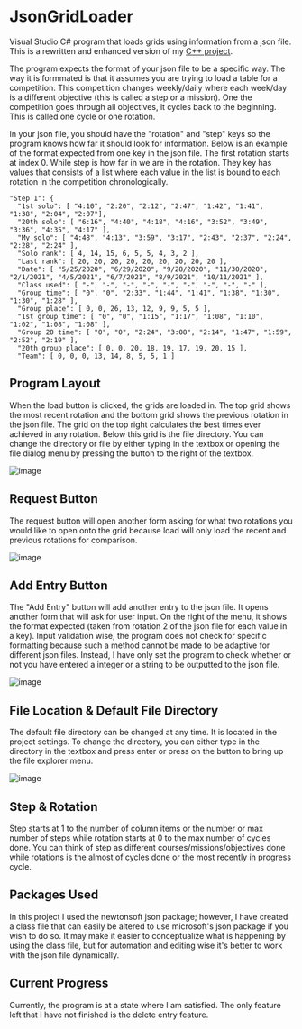 # JsonGridLoader
Visual Studio C# program that loads grids using information from a json file. This is a rewritten and enhanced version of my [C++ project](https://github.com/Kttra/VS_GridProject).

The program expects the format of your json file to be a specific way. The way it is formmated is that it assumes you are trying to load a table for a competition. This competition changes weekly/daily where each week/day is a different objective (this is called a step or a mission). One the competition goes through all objectives, it cycles back to the beginning. This is called one cycle or one rotation.

In your json file, you should have the "rotation" and "step" keys so the program knows how far it should look for information. Below is an example of the format expected from one key in the json file. The first rotation starts at index 0. While step is how far in we are in the rotation. They key has values that consists of a list where each value in the list is bound to each rotation in the competition chronologically.

```
"Step 1": {
  "1st solo": [ "4:10", "2:20", "2:12", "2:47", "1:42", "1:41", "1:38", "2:04", "2:07"],
  "20th solo": [ "6:16", "4:40", "4:18", "4:16", "3:52", "3:49", "3:36", "4:35", "4:17" ],
  "My solo": [ "4:48", "4:13", "3:59", "3:17", "2:43", "2:37", "2:24", "2:28", "2:24" ],
  "Solo rank": [ 4, 14, 15, 6, 5, 5, 4, 3, 2 ],
  "Last rank": [ 20, 20, 20, 20, 20, 20, 20, 20, 20 ],
  "Date": [ "5/25/2020", "6/29/2020", "9/28/2020", "11/30/2020", "2/1/2021", "4/5/2021", "6/7/2021", "8/9/2021", "10/11/2021" ],
  "Class used": [ "-", "-", "-", "-", "-", "-", "-", "-", "-" ],
  "Group time": [ "0", "0", "2:33", "1:44", "1:41", "1:38", "1:30", "1:30", "1:28" ],
  "Group place": [ 0, 0, 26, 13, 12, 9, 9, 5, 5 ],
  "1st group time": [ "0", "0", "1:15", "1:17", "1:08", "1:10", "1:02", "1:08", "1:08" ],
  "Group 20 time": [ "0", "0", "2:24", "3:08", "2:14", "1:47", "1:59", "2:52", "2:19" ],
  "20th group place": [ 0, 0, 20, 18, 19, 17, 19, 20, 15 ],
  "Team": [ 0, 0, 0, 13, 14, 8, 5, 5, 1 ]
```
**Program Layout**
-----------------------------------
When the load button is clicked, the grids are loaded in. The top grid shows the most recent rotation and the bottom grid shows the previous rotation in the json file. The grid on the top right calculates the best times ever achieved in any rotation. Below this grid is the file directory. You can change the directory or file by either typing in the textbox or opening the file dialog menu by pressing the button to the right of the textbox.

![image](https://user-images.githubusercontent.com/100814612/162642344-51799780-580b-485f-bdf8-bc98970f8ff8.png)

**Request Button**
-----------------------------------
The request button will open another form asking for what two rotations you would like to open onto the grid because load will only load the recent and previous rotations for comparison.

![image](https://user-images.githubusercontent.com/100814612/162650577-fdad1f07-3f2d-4457-859d-578cf5fa5c57.png)

**Add Entry Button**
-----------------------------------
The "Add Entry" button will add another entry to the json file. It opens another form that will ask for user input. On the right of the menu, it shows the format expected (taken from rotation 2 of the json file for each value in a key). Input validation wise, the program does not check for specific formatting because such a method cannot be made to be adaptive for different json files. Instead, I have only set the program to check whether or not you have entered a integer or a string to be outputted to the json file.

![image](https://user-images.githubusercontent.com/100814612/162650562-8891b41c-dbbd-4517-aea0-3098aa808b90.png)

**File Location & Default File Directory**
-----------------------------------
The default file directory can be changed at any time. It is located in the project settings. To change the directory, you can either type in the directory in the textbox and press enter or press on the button to bring up the file explorer menu. 

![image](https://user-images.githubusercontent.com/100814612/162650634-45f4e3a5-92e5-4032-ae56-d2aac5adbba9.png)

**Step & Rotation**
-----------------------------------
Step starts at 1 to the number of column items or the number or max number of steps while rotation starts at 0 to the max number of cycles done. You can think of step as different courses/missions/objectives done while rotations is the almost of cycles done or the most recently in progress cycle.

**Packages Used**
-----------------------------------
In this project I used the newtonsoft json package; however, I have created a class file that can easily be altered to use microsoft's json package if you wish to do so. It may make it easier to conceptualize what is happening by using the class file, but for automation and editing wise it's better to work with the json file dynamically.

**Current Progress**
-----------------------------------
Currently, the program is at a state where I am satisfied. The only feature left that I have not finished is the delete entry feature.
